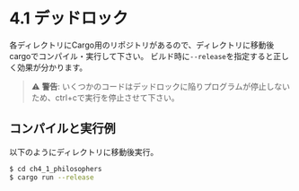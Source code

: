 # 4.1 デッドロック

各ディレクトリにCargo用のリポジトリがあるので、ディレクトリに移動後cargoでコンパイル・実行して下さい。
ビルド時に```--release```を指定すると正しく効果が分かります。

> ⚠️ **警告**: いくつかのコードはデッドロックに陥りプログラムが停止しないため、ctrl+cで実行を停止させて下さい。

## コンパイルと実行例

以下のようにディレクトリに移動後実行。

```sh
$ cd ch4_1_philosophers
$ cargo run --release
```
